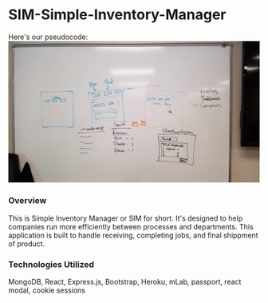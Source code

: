 # SIM-Simple-Inventory-Manager

Here's our pseudocode:
![Final Project Pseudocode](pseudocode.jpg)


### Overview ### 
This is Simple Inventory Manager or SIM for short. It's designed to help companies run more efficiently between processes and departments. This application is built to handle receiving, completing jobs, and final shippment of product. 

### Technologies Utilized
MongoDB, React, Express.js, Bootstrap, Heroku, mLab, passport, react modal, cookie sessions
